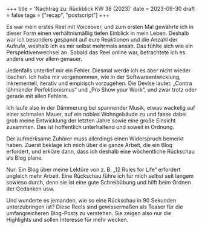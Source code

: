 +++
title = 'Nachtrag zu: Rückblick KW 38 (2023)'
date = 2023-09-30
draft = false
tags = ["recap", "postscript"]
+++

Es war mein erstes Reel mit Voiceover, und zum ersten Mal gewährte ich in dieser Form einen verhältnismäßig tiefen Einblick in mein Leben. Deshalb war ich besonders gespannt auf eure Reaktionen und die Anzahl der Aufrufe, weshalb ich es mir selbst mehrmals ansah. Das fühlte sich wie ein Perspektivenwechsel an. Sobald das Reel online war, betrachtete ich es anders und vor allem genauer.

Jedenfalls unterlief mir ein Fehler. Diesmal werde ich es aber nicht wieder löschen. Ich habe mir vorgenommen, wie in der Softwareentwicklung, inkrementell, iterativ und empirisch vorzugehen. Die Devise lautet: „Contra lähmender Perfektionismus“ und „Pro Show your Work“, und zwar trotz oder gerade mit allen Fehlern.

Ich laufe also in der Dämmerung bei spannender Musik, etwas wackelig auf einer schmalen Mauer, auf ein nobles Wohngebäude zu und fasse dabei grob meine Entwicklung der letzten Jahre sowie eine große Einsicht zusammen. Das ist hoffentlich unterhaltend und soweit in Ordnung.

Der aufmerksame Zuhörer muss allerdings einen Widerspruch bemerkt haben. Zuerst beklage ich mich über die ganze Arbeit, die ein Blog erfordert, und erkläre dann, dass ich deshalb eine wöchentliche Rückschau als Blog plane.

Nur: Ein Blog über meine Lektüre von z. B. „12 Rules for Life“ erfordert ungleich mehr Arbeit. Eine Rückschau führe ich für mich selbst seit langem sowieso durch, denn sie ist eine gute Schreibübung und hilft beim Ordnen der Gedanken usw.

Und wunderte es jemanden, wie so eine Rückschau in 90 Sekunden unterzubringen ist? Diese Reels sind gewissermaßen als Teaser für die umfangreicheren Blog-Posts zu verstehen. Sie zeigen also nur die Highlights und sollen Interesse für mehr wecken.